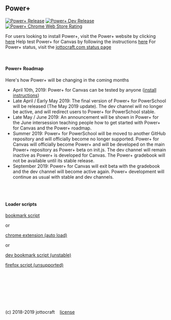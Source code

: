 ## Power+
[![Power+ Release](https://img.shields.io/github/release/jottocraft/dtps.svg)](https://github.com/jottocraft/dtps/releases)
[![Power+ Dev Release](https://img.shields.io/badge/dev-v1.7.0-red.svg)](https://dtps.js.org/devbookmark.txt)
[![Power+ Chrome Web Store Rating](https://img.shields.io/chrome-web-store/stars/pakgdifknldaiglefmpkkgfjndemfapo.svg)](https://chrome.google.com/webstore/detail/power%20/pakgdifknldaiglefmpkkgfjndemfapo/reviews)

For users looking to install Power+, visit the Power+ website by clicking [here](https://dtps.js.org)
Help test Power+ for Canvas by following the instructions [here](https://dtps.js.org/canvas)
For Power+ status, visit the [jottocraft.com status page](https://status.jottocraft.com)

<br />

#### Power+ Roadmap
Here's how Power+ will be changing in the coming months
* April 10th, 2019: Power+ for Canvas can be tested by anyone ([install instructions](https://dtps.js.org/canvas))
* Late April / Early May 2019: The final version of Power+ for PowerSchool will be released (The May 2019 update). The dev channel will no longer be active, and will redirect users to Power+ for PowerSchool stable.
* Late May / June 2019: An announcement will be shown in Power+ for the June intersession teaching people how to get started with Power+ for Canvas and the Power+ roadmap.
* Summer 2019: Power+ for PowerSchool will be moved to another GitHub repository and will officially become no longer supported. Power+ for Canvas will officially become Power+ and will be developed on the main Power+ repository as Power+ beta on init.js. The dev channel will remain inactive as Power+ is developed for Canvas. The Power+ gradebook will not be available until its stable release.
* September 2019: Power+ for Canvas will exit beta with the gradebook and the dev channel will become active again. Power+ development will continue as usual with stable and dev channels.

<br /><br />

#### Loader scripts

[bookmark script](https://dtps.js.org/bookmark.txt)

or

[chrome extension (auto load)](https://chrome.google.com/webstore/detail/power%20/pakgdifknldaiglefmpkkgfjndemfapo)

or

[dev bookmark script (unstable)](https://dtps.js.org/devbookmark.txt)

[firefox script (unsupported)](https://pastebin.com/raw/6Nh6sABu)

<br /><br /><br /><br /><br /><br />

(c) 2018-2019 jottocraft &nbsp;&nbsp; [license](https://github.com/jottocraft/dtps/blob/master/LICENSE)
